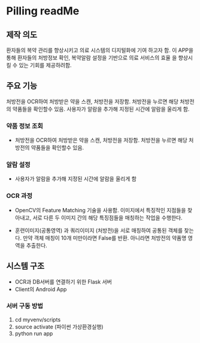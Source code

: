# Pilling readMe

## 제작 의도

환자들의 복약 관리를 향상시키고 의료 시스템의 디지털화에 기여 하고자 함. 이
APP을 통해 환자들의 처방정보 확인, 복약알람 설정을 기반으로 의료 서비스의 효율
을 향상시킬 수 있는 기회를 제공하려함.

## 주요 기능

처방전을 OCR하여 처방받은 약을 스캔, 처방전을 저장함. 처방전을 누르면 해당 처방전의 약품들을 확인할수 있음. 사용자가 알람을 추가해 지정된 시간에 알람을 울리게 함.

### 약품 정보 조회

- 처방전을 OCR하여 처방받은 약을 스캔, 처방전을 저장함. 처방전을 누르면 해당 처방전의 약품들을 확인할수 있음.

### 알람 설정

- 사용자가 알람을 추가해 지정된 시간에 알람을 울리게 함

### OCR 과정

- OpenCV의 Feature Matching 기술을 사용함.  이미지에서 특징적인 지점들을 찾아내고, 서로 다른 두 이미지 간의 해당 특징점들을 매칭하는 작업을 수행한다.

- 훈련이미지(공통영역) 과 쿼리이미지 (처방전)을 서로 매칭하여 공통된 객체를 찾는다. 만약 객체 매칭이 10개 미만이라면 False를 반환. 아니라면 처방전의 약품명 영역을 추출한다.

    

## 시스템 구조

- OCR과 DB서버를 연결하기 위한 Flask 서버
- Client의 Android App

### 서버 구동 방법

1. cd myvenv/scripts 
2. source activate (파이썬 가상환경실행)
3. python run app
